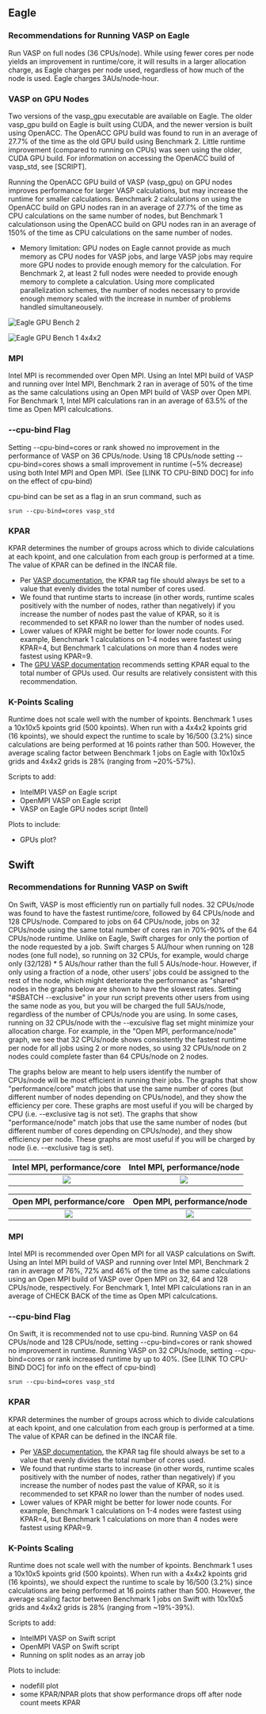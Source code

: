## Eagle

### Recommendations for Running VASP on Eagle

Run VASP on full nodes (36 CPUs/node). While using fewer cores per node yields an improvement in runtime/core, it will results in a larger allocation charge, as Eagle charges per node used, regardless of how much of the node is used. Eagle charges 3AUs/node-hour. 

### VASP on GPU Nodes

Two versions of the vasp_gpu executable are available on Eagle. The older vasp_gpu build on Eagle is built using CUDA, and the newer version is built using OpenACC. The OpenACC GPU build was found to run in an average of 27.7% of the time as the old GPU build using Benchmark 2. Little runtime improvement (compared to running on CPUs) was seen using the older, CUDA GPU build. For information on accessing the OpenACC build of vasp_std, see [SCRIPT].

Running the OpenACC GPU build of VASP (vasp_gpu) on GPU nodes improves performance for larger VASP calculations, but may increase the runtime for smaller calculations. Benchmark 2 calculations on using the OpenACC build on GPU nodes ran in an average of 27.7% of the time as CPU calculations on the same number of nodes, but Benchmark 1 calculationson using the OpenACC build on GPU nodes ran in an average of 150% of the time as CPU calculations on the same number of nodes.

   * Memory limitation: GPU nodes on Eagle cannot provide as much memory as CPU nodes for VASP jobs, and large VASP jobs may require more GPU nodes to provide enough memory for the calculation. For Benchmark 2, at least 2 full nodes were needed to provide enough memory to complete a calculation. Using more complicated parallelization schemes, the number of nodes necessary to provide enough memory scaled with the increase in number of problems handled simultaneousely. 

![Eagle GPU Bench 2](https://github.com/claralarson/HPC/blob/4837ef43a7d03b1b34a1e5ceda8dcbc64ca5b128/applications/vasp/VASP%20Recommendations/Images/Eagle_GPU_2.png)

![Eagle GPU Bench 1 4x4x2](https://github.com/claralarson/HPC/blob/4837ef43a7d03b1b34a1e5ceda8dcbc64ca5b128/applications/vasp/VASP%20Recommendations/Images/Eagle_GPU_1_4x4x2.png)

### MPI

Intel MPI is recommended over Open MPI. Using an Intel MPI build of VASP and running over Intel MPI, Benchmark 2 ran in average of 50% of the time as the same calculations using an Open MPI build of VASP over Open MPI. For Benchmark 1, Intel MPI calculations ran in an average of 63.5% of the time as Open MPI calculcations. 

### --cpu-bind Flag
Setting --cpu-bind=cores or rank showed no improvement in the performance of VASP on 36 CPUs/node. Using 18 CPUs/node setting --cpu-bind=cores shows a small improvement in runtime (~5% decrease) using both Intel MPI and Open MPI. (See [LINK TO CPU-BIND DOC] for info on the effect of cpu-bind)

cpu-bind can be set as a flag in an srun command, such as 
```
srun --cpu-bind=cores vasp_std
```
### KPAR

KPAR determines the number of groups across which to divide calculations at each kpoint, and one calculation from each group is performed at a time. The value of KPAR can be defined in the INCAR file. 
  * Per [VASP documentation](https://www.vasp.at/wiki/index.php/KPAR), the KPAR tag file should always be set to a value that evenly divides the total number of cores used. 
  * We found that runtime starts to increase (in other words, runtime scales positively with the number of nodes, rather than negatively) if you increase the number of nodes past the value of KPAR, so it is recommended to set KPAR no lower than the number of nodes used. 
  * Lower values of KPAR might be better for lower node counts. For example, Benchmark 1 calculations on 1-4 nodes were fastest using KPAR=4, but Benchmark 1 calculations on more than 4 nodes were fastest using KPAR=9.
  * The [GPU VASP documentation](https://www.vasp.at/wiki/index.php/OpenACC_GPU_port_of_VASP) recommends setting KPAR equal to the total number of GPUs used. Our results are relatively consistent with this recommendation. 

### K-Points Scaling

Runtime does not scale well with the number of kpoints. Benchmark 1 uses a 10x10x5 kpoints grid (500 kpoints). When run with a 4x4x2 kpoints grid (16 kpoints), we should expect the runtime to scale by 16/500 (3.2%) since calculations are being performed at 16 points rather than 500. However, the average scaling factor between Benchmark 1 jobs on Eagle with 10x10x5 grids and 4x4x2 grids is 28% (ranging from ~20%-57%). 

Scripts to add:
- IntelMPI VASP on Eagle script
- OpenMPI VASP on Eagle script
- VASP on Eagle GPU nodes script (Intel)

Plots to include:
- GPUs plot?

## Swift

### Recommendations for Running VASP on Swift

On Swift, VASP is most efficiently run on partially full nodes. 32 CPUs/node was found to have the fastest runtime/core, followed by 64 CPUs/node and 128 CPUs/node. Compared to jobs on 64 CPUs/node, jobs on 32 CPUs/node using the same total number of cores ran in 70%-90% of the 64 CPUs/node runtime. Unlike on Eagle, Swift charges for only the portion of the node requested by a job. Swift charges 5 AU/hour when running on 128 nodes (one full node), so running on 32 CPUs, for example, would charge only (32/128) * 5 AUs/hour rather than the full 5 AUs/node-hour. However, if only using a fraction of a node, other users' jobs could be assigned to the rest of the node, which might deteriorate the performance as "shared" nodes in the graphs below are shown to have the slowest rates. Setting "#SBATCH --exclusive" in your run script prevents other users from using the same node as you, but you will be charged the full 5AUs/node, regardless of the number of CPUs/node you are using. In some cases, running on 32 CPUs/node with the --exculsive flag set might minimize your allocation charge. For example, in the "Open MPI, performance/node" graph, we see that 32 CPUs/node shows consistently the fastest runtime per node for all jobs using 2 or more nodes, so using 32 CPUs/node on 2 nodes could complete faster than 64 CPUs/node on 2 nodes. 

The graphs below are meant to help users identify the number of CPUs/node will be most efficient in running their jobs. The graphs that show "performance/core" match jobs that use the same number of cores (but different number of nodes depending on CPUs/node), and they show the efficiency per core. These graphs are most useful if you will be charged by CPU (i.e. --exclusive tag is not set). The graphs that show "performance/node" match jobs that use the same number of nodes (but different number of cores depending on CPUs/node), and they show efficiency per node. These graphs are most useful if you will be charged by node (i.e. --exclusive tag is set). 

Intel MPI, performance/core  |  Intel MPI, performance/node
:-------------------------:|:-------------------------:
![](https://github.com/claralarson/HPC/blob/b667dfce623fedc54f1d9da5ea28cd59cc346beb/applications/vasp/VASP%20Recommendations/Images/Swift_2_Intel_Cores.png) |  ![](https://github.com/claralarson/HPC/blob/b667dfce623fedc54f1d9da5ea28cd59cc346beb/applications/vasp/VASP%20Recommendations/Images/Swift_2_Intel_Nodes.png)

Open MPI, performance/core  |  Open MPI, performance/node 
:-------------------------:|:-------------------------:
![](https://github.com/claralarson/HPC/blob/ffaa2609e6c5d9b055aae03ba0abcc5c9bc1f7a2/applications/vasp/VASP%20Recommendations/Images/Swift_2_Open_Cores.png)  |  ![](https://github.com/claralarson/HPC/blob/b667dfce623fedc54f1d9da5ea28cd59cc346beb/applications/vasp/VASP%20Recommendations/Images/Swift_2_Open_Nodes.png)

### MPI

Intel MPI is recommended over Open MPI for all VASP calculations on Swift. Using an Intel MPI build of VASP and running over Intel MPI, Benchmark 2 ran in average of 76%, 72% and 46% of the time as the same calculations using an Open MPI build of VASP over Open MPI on 32, 64 and 128 CPUs/node, respectively. For Benchmark 1, Intel MPI calculations ran in an average of CHECK BACK of the time as Open MPI calculcations. 

### --cpu-bind Flag

On Swift, it is recommended not to use cpu-bind. Running VASP on 64 CPUs/node and 128 CPUs/node, setting --cpu-bind=cores or rank showed no improvement in runtime. Running VASP on 32 CPUs/node, setting --cpu-bind=cores or rank increased runtime by up to 40%. (See [LINK TO CPU-BIND DOC] for info on the effect of cpu-bind)

```
srun --cpu-bind=cores vasp_std
```

### KPAR

KPAR determines the number of groups across which to divide calculations at each kpoint, and one calculation from each group is performed at a time. The value of KPAR can be defined in the INCAR file. 
  * Per [VASP documentation](https://www.vasp.at/wiki/index.php/KPAR), the KPAR tag file should always be set to a value that evenly divides the total number of cores used. 
  * We found that runtime starts to increase (in other words, runtime scales positively with the number of nodes, rather than negatively) if you increase the number of nodes past the value of KPAR, so it is recommended to set KPAR no lower than the number of nodes used. 
  * Lower values of KPAR might be better for lower node counts. For example, Benchmark 1 calculations on 1-4 nodes were fastest using KPAR=4, but Benchmark 1 calculations on more than 4 nodes were fastest using KPAR=9.
      
### K-Points Scaling 

Runtime does not scale well with the number of kpoints. Benchmark 1 uses a 10x10x5 kpoints grid (500 kpoints). When run with a 4x4x2 kpoints grid (16 kpoints), we should expect the runtime to scale by 16/500 (3.2%) since calculations are being performed at 16 points rather than 500. However, the average scaling factor between Benchmark 1 jobs on Swift with 10x10x5 grids and 4x4x2 grids is 28% (ranging from ~19%-39%). 

Scripts to add:
- IntelMPI VASP on Swift script
- OpenMPI VASP on Swift script
- Running on split nodes as an array job

Plots to include:
- nodefill plot
- some KPAR/NPAR plots that show performance drops off after node count meets KPAR
